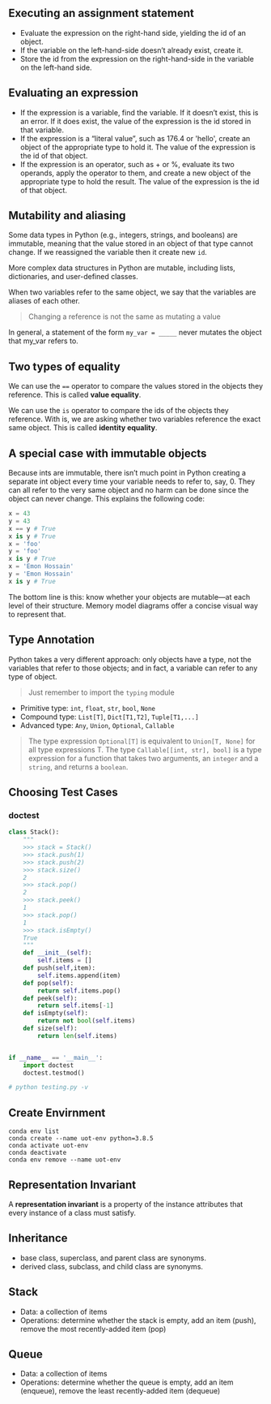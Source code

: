 ## Executing an assignment statement

- Evaluate the expression on the right-hand side, yielding the id of an object.
- If the variable on the left-hand-side doesn’t already exist, create it.
- Store the id from the expression on the right-hand-side in the variable on the left-hand side.

## Evaluating an expression

- If the expression is a variable, find the variable. If it doesn’t exist, this is an error. If it does exist, the value of the expression is the id stored in that variable.
- If the expression is a “literal value”, such as 176.4 or 'hello', create an object of the appropriate type to hold it. The value of the expression is the id of that object.
- If the expression is an operator, such as + or %, evaluate its two operands, apply the operator to them, and create a new object of the appropriate type to hold the result. The value of the expression is the id of that object.

## Mutability and aliasing

Some data types in Python (e.g., integers, strings, and booleans) are immutable, meaning that the value stored in an object of that type cannot change. If we reassigned the variable then it create new `id`.

More complex data structures in Python are mutable, including lists, dictionaries, and user-defined classes.

When two variables refer to the same object, we say that the variables are aliases of each other.

> Changing a reference is not the same as mutating a value

In general, a statement of the form `my_var = _____` never mutates the object that my_var refers to.

## Two types of equality

We can use the `==` operator to compare the values stored in the objects they reference. This is called **value equality**.

We can use the `is` operator to compare the ids of the objects they reference. With is, we are asking whether two variables reference the exact same object. This is called **identity equality**.

## A special case with immutable objects

Because ints are immutable, there isn’t much point in Python creating a separate int object every time your variable needs to refer to, say, 0. They can all refer to the very same object and no harm can be done since the object can never change. This explains the following code:

```py
x = 43
y = 43
x == y # True
x is y # True
x = 'foo'
y = 'foo'
x is y # True
x = 'Emon Hossain'
y = 'Emon Hossain'
x is y # True
```

The bottom line is this: know whether your objects are mutable—at each level of their structure. Memory model diagrams offer a concise visual way to represent that.

## Type Annotation

Python takes a very different approach: only objects have a type, not the variables that refer to those objects; and in fact, a variable can refer to any type of object.

> Just remember to import the `typing` module

- Primitive type: `int`, `float`, `str`, `bool`, `None`
- Compound type: `List[T]`, `Dict[T1,T2]`, `Tuple[T1,...]`
- Advanced type: `Any`, `Union`, `Optional`, `Callable`

> The type expression `Optional[T]` is equivalent to `Union[T, None]` for all type expressions T. The type `Callable[[int, str], bool]` is a type expression for a function that takes two arguments, an `integer` and a `string`, and returns a `boolean`.

## Choosing Test Cases

### doctest

```py
class Stack():
    """
    >>> stack = Stack()
    >>> stack.push(1)
    >>> stack.push(2)
    >>> stack.size()
    2
    >>> stack.pop()
    2
    >>> stack.peek()
    1
    >>> stack.pop()
    1
    >>> stack.isEmpty()
    True
    """
    def __init__(self):
        self.items = []
    def push(self,item):
        self.items.append(item)
    def pop(self):
        return self.items.pop()
    def peek(self):
        return self.items[-1]
    def isEmpty(self):
        return not bool(self.items)
    def size(self):
        return len(self.items)


if __name__ == '__main__':
    import doctest
    doctest.testmod()

# python testing.py -v
```

## Create Envirnment

```
conda env list
conda create --name uot-env python=3.8.5
conda activate uot-env
conda deactivate
conda env remove --name uot-env
```

## Representation Invariant

A **representation invariant** is a property of the instance attributes that every instance of a class must satisfy.

## Inheritance

- base class, superclass, and parent class are synonyms.
- derived class, subclass, and child class are synonyms.

## Stack

- Data: a collection of items
- Operations: determine whether the stack is empty, add an item (push), remove the most recently-added item (pop)

## Queue

- Data: a collection of items
- Operations: determine whether the queue is empty, add an item (enqueue), remove the least recently-added item (dequeue)
